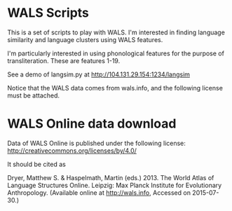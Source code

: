 WALS Scripts
============

This is a set of scripts to play with WALS. I'm interested in finding language similarity and language clusters using WALS features.

I'm particularly interested in using phonological features for the purpose of transliteration. These are features 1-19. 

See a demo of langsim.py at http://104.131.29.154:1234/langsim

Notice that the WALS data comes from wals.info, and the following license must be attached.

WALS Online data download
=========================

Data of WALS Online is published under the following license:
http://creativecommons.org/licenses/by/4.0/

It should be cited as

Dryer, Matthew S. & Haspelmath, Martin (eds.) 2013.
The World Atlas of Language Structures Online.
Leipzig: Max Planck Institute for Evolutionary Anthropology.
(Available online at http://wals.info, Accessed on 2015-07-30.)

